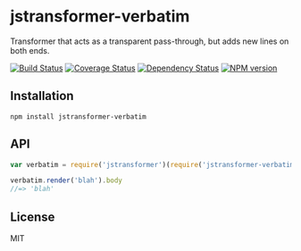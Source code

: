 # jstransformer-verbatim

Transformer that acts as a transparent pass-through, but adds new lines on both ends.

[![Build Status](https://img.shields.io/travis/jstransformers/jstransformer-verbatim/master.svg)](https://travis-ci.org/jstransformers/jstransformer-verbatim)
[![Coverage Status](https://img.shields.io/codecov/c/github/jstransformers/jstransformer-verbatim/master.svg)](https://codecov.io/gh/jstransformers/jstransformer-verbatim)
[![Dependency Status](https://img.shields.io/david/jstransformers/jstransformer-verbatim/master.svg)](http://david-dm.org/jstransformers/jstransformer-verbatim)
[![NPM version](https://img.shields.io/npm/v/jstransformer-verbatim.svg)](https://www.npmjs.org/package/jstransformer-verbatim)

## Installation

    npm install jstransformer-verbatim

## API

```js
var verbatim = require('jstransformer')(require('jstransformer-verbatim'));

verbatim.render('blah').body
//=> 'blah'
```

## License

MIT
